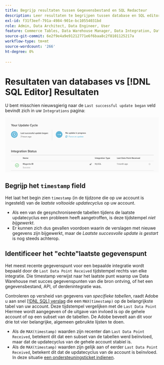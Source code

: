 ```yaml
---
title: Begrijp resultaten tussen Gegevensbestand en SQL Redacteur
description: Leer resultaten te begrijpen tussen database en SQL editor.
exl-id: f31f3eef-791a-4984-901e-bc10554031bd
role: Admin, Data Architect, Data Engineer, User
feature: Commerce Tables, Data Warehouse Manager, Data Integration, Data Import/Export
source-git-commit: 6e2f9e4a9e91212771e6f6baa8c2f8101125217a
workflow-type: tm+mt
source-wordcount: '266'
ht-degree: 0%

---
```


# Resultaten van databases vs [!DNL SQL Editor] Resultaten

U bent misschien nieuwsgierig naar de `Last successful update began` veld bevindt zich in uw `Integrations` pagina:

![Last_success_update.png](../../../assets/Last_successful_update.png)

## Begrijp het `timestamp` field

Het laat het begin zien `timestamp` (in de tijdzone die op uw account is ingesteld) van de _laatste voltooide updatecyclus_ op uw account.

- Als een van de gesynchroniseerde tabellen tijdens de laatste updatecyclus een probleem heeft aangetroffen, is deze tijdstempel *niet bijgewerkt*.
- Er kunnen zich dus gevallen voordoen waarin de verslagen met nieuwe gegevens zijn bijgewerkt, maar de *Laatste succesvolle update is gestart* is nog steeds achterop.

## Identificeer het &quot;echte&quot;laatste gegevenspunt

Het meest recente gegevenspunt voor een bepaalde integratie wordt bepaald door de `Last Data Point Received` tijdstempel rechts van elke integratie. Die timestamp verwijst naar het laatste punt waarop uw Data Warehouse met succes gegevenspunten van die bron ontving, of het een gegevensbestand, API, of derdenintegratie was.

Controleren op versheid van gegevens van *specifieke tabellen*, raadt Adobe u aan snel [[!DNL SQL] verslag](../../dev-reports/sql-rpt-bldr.md) die een `MAX(timestamp)` op de belangrijkste tabel van uw account. Deze tijdstempel vergelijken met de `Last Data Point` Hiermee wordt aangegeven of de uitgave van invloed is op de gehele account of op een subset van de tabellen. De Adobe beveelt aan dit voor drie tot vier belangrijke, algemeen gebruikte lijsten te doen.

- Als de `MAX(timestamp)` waarden zijn recenter dan `Last Data Point Received`, betekent dit dat een subset van de tabellen werd beïnvloed, maar dat de updatecyclus van de gehele account stabiel is.
- Als de `MAX(timestamp)` waarden zijn gelijk aan of eerder `Last Data Point Received`, betekent dit dat de updatecyclus van de account is beïnvloed. In deze situatie [een ondersteuningsticket indienen](https://experienceleague.adobe.com/docs/commerce-knowledge-base/kb/troubleshooting/miscellaneous/mbi-service-policies.html).
